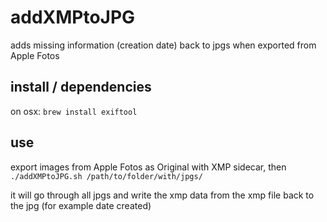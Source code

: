 # addXMPtoJPG
adds missing information (creation date) back to jpgs when exported from Apple Fotos

## install / dependencies

on osx:  ```brew install exiftool```

## use

export images from Apple Fotos as Original with XMP sidecar, then 
```./addXMPtoJPG.sh /path/to/folder/with/jpgs/```

it will go through all jpgs and write the xmp data from the xmp file back to the jpg (for example date created)